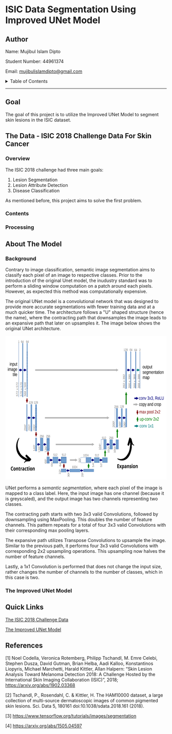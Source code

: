 # ISIC Data Segmentation Using Improved UNet Model

<!-- Author Information -->
## Author
Name: Mujibul Islam Dipto

Student Number: 44961374

Email: mujibulislamdipto@gmail.com

<!-- TABLE OF CONTENTS -->
<details>
  <summary>Table of Contents</summary>
  <ol>
    <li>
      <a href="#goal"> Project Goal </a>
    </li>
    <li>
      <a href="#the-data---isic-2018-challenge-data-for-skin-cancer"> Dataset Information </a>
      <ul>
          <li><a href="#overview"> Overview </a></li>
          <li><a href="#contents"> Contents </a></li>
          <li><a href="#processing"> Processing </a></li>
      </ul>
    </li>
    <li><a href="#the-improved-unet-model"> About the Model </a></li>
    <li><a href="#quick-links"> Quick Links </a></li>
    <li><a href="#references"> References </a></li>
  </ol>
</details>
<hr>

<!-- Goal the project -->
## Goal
The goal of this project is to utilize the Improved UNet Model to segment skin lesions in the ISIC dataset. 


<!-- About the dataset -->
## The Data - ISIC 2018 Challenge Data For Skin Cancer

### Overview
The ISIC 2018 challenge had three main goals:
1. Lesion Segmentation
2. Lesion Attribute Detection
3. Disease Classification

As mentioned before, this project aims to solve the first problem.

### Contents

### Processing


<!-- About the Model -->
## About The Model

### Background
Contrary to image classification, semantic image segmentation aims to classify each pixel of an image to respective classes. Prior to the introduction of the original Unet model,
the inudustry standard was to perform a sliding window computation on a patch around each pixels. However, as expected this method was computationally expensive.

The original UNet model is a convolutional network that was designed to provide more accurate segmentations with fewer training data and at a much quicker time. The architecture follows a "U" shaped structure (hence the name), where the contracting path that downsamples the image leads to an expansive path that later on upsamples it. The image below shows the original UNet architecture.


<p align="center">
  <img src="images/unet.png" height="450px"/>
</p>

UNet performs a _semantic segmentation_, where each pixel of the image is mapped to a class label. Here, the input image has one channel (because it is greyscaled), and the output image has two channels representing two classes.

The contracting path starts with two 3x3 valid Convolutions, followed by downsampling using MaxPooling. This doubles the number of feature channels. This pattern repeats for a total of four 3x3 valid Convolutions with their corresponding max pooling layers.

The expansive path utilizes Transpose Convolutions to upsample the image. Similar to the previous path, it performs four 3x3 valid Convolutions with corresponding 2x2 upsampling operations. This upsampling now halves the number of feature channels. 

Lastly, a 1x1 Convolution is performed that does not change the input size, rather changes the number of channels to the number of classes, which in this case is two.

### The Improved UNet Model


<!-- Links to the data set and model paper -->
## Quick Links
[The ISIC 2018 Challenge Data](https://challenge2018.isic-archive.com/)

[The Improved UNet Model](https://arxiv.org/abs/1802.10508v1)


## References
[1] Noel Codella, Veronica Rotemberg, Philipp Tschandl, M. Emre Celebi, Stephen Dusza, David Gutman, Brian Helba, Aadi Kalloo, Konstantinos Liopyris, Michael Marchetti, Harald Kittler, Allan Halpern: “Skin Lesion Analysis Toward Melanoma Detection 2018: A Challenge Hosted by the International Skin Imaging Collaboration (ISIC)”, 2018; https://arxiv.org/abs/1902.03368

[2] Tschandl, P., Rosendahl, C. & Kittler, H. The HAM10000 dataset, a large collection of multi-source dermatoscopic images of common pigmented skin lesions. Sci. Data 5, 180161 doi:10.1038/sdata.2018.161 (2018).

[3] https://www.tensorflow.org/tutorials/images/segmentation 

[4] https://arxiv.org/abs/1505.04597

